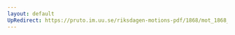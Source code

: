 ```yaml
---
layout: default
UpRedirect: https://pruto.im.uu.se/riksdagen-motions-pdf/1868/mot_1868__ak__84/mot_1868__ak__84-001.pdf
---
```

